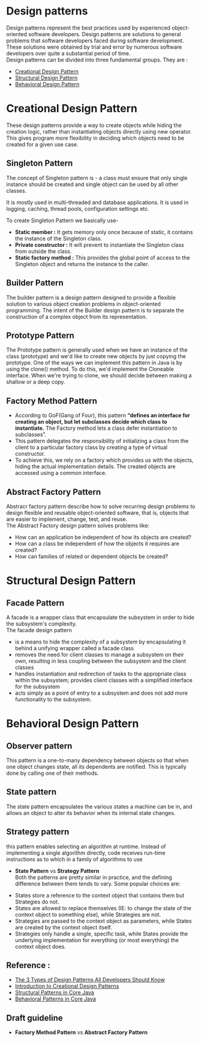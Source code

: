 # Design patterns
Design patterns represent the best practices used by experienced object-oriented software developers. Design patterns are solutions to general problems that software developers faced during software development. These solutions were obtained by trial and error by numerous software developers over quite a substantial period of time.  
Design patterns can be divided into three fundamental groups. They are :
- [Creational Design Pattern](#creational-design-pattern)
- [Structural Design Pattern](#structural-design-pattern)
- [Behavioral Design Pattern](#behavioral-design-pattern)
 # Creational Design Pattern
 These design patterns provide a way to create objects while hiding the creation logic, rather than instantiating objects directly using new operator. This gives program more flexibility in deciding which objects need to be created for a given use case.
 ## Singleton Pattern  
The concept of Singleton pattern is - a class must ensure that only single instance should be created and single object can be used by all other classes.  

It is mostly used in multi-threaded and database applications. It is used in logging, caching, thread pools, configuration settings etc. 

To create Singleton Pattern we basically use-  
- **Static member :** It gets memory only once because of static, it contains the instance of the Singleton class.
- **Private constructor :** It will prevent to instantiate the Singleton class from outside the class.
- **Static factory method :** This provides the global point of access to the Singleton object and returns the instance to the caller.
 
 ## Builder Pattern
The builder pattern is a design pattern designed to provide a flexible solution to various object creation problems in object-oriented programming. The intent of the Builder design pattern is to separate the construction of a complex object from its representation.

 ## Prototype Pattern
 The Prototype pattern is generally used when we have an instance of the class (prototype) and we'd like to create new objects by just copying the prototype. One of the ways we can implement this pattern in Java is by using the clone() method. To do this, we'd implement the Cloneable interface. When we're trying to clone, we should decide between making a shallow or a deep copy.

 ## Factory Method Pattern
* According to GoF(Gang of Four), this pattern  **“defines an interface for creating an object, but let subclasses decide which class to instantiate.**  The Factory method lets  a class defer instantiation to subclasses”.
* This pattern delegates the responsibility of initializing a class from the client to a particular factory class by creating a type of virtual constructor.
* To achieve this, we rely on a factory which provides us with the objects, hiding the actual implementation details. The created objects are accessed using a common interface.

 ## Abstract Factory Pattern
 Abstracr factory pattern describe how to solve recurring design problems to design flexible and reusable object-oriented software, that is, objects that are easier to implement, change, test, and reuse.  
 The Abstract Factory design pattern solves problems like:
- How can an application be independent of how its objects are created?
- How can a class be independent of how the objects it requires are created?
- How can families of related or dependent objects be created?


# Structural Design Pattern
## Facade Pattern
A facade is a wrapper class that encapsulate the subsystem in order to hide the subsystem's complexity.  
The facade design pattern 
- is a means to hide the complexity of a subsystem by encapsulating it behind a unifying wrapper called a facade class
- removes the need for client classes to manage a subsystem on their own, resulting in less coupling between the subsystem and the client classes
- handles instantiation and redirection of tasks to the appropriate class within the subsystem; provides client classes with a simplified interface for the subsystem
- acts simply as a point of entry to a subsystem and does not add more functionality to the subsystem.
# Behavioral Design Pattern

	

 ## Observer pattern
This pattern is a one-to-many dependency between objects so that when one object changes state, all its dependents are notified. This is typically done by calling one of their methods.

## State pattern
The state pattern encapsulates the various states a machine can be in, and allows an object to alter its behavior when its internal state changes. 

## Strategy pattern
this pattern enables selecting an algorithm at runtime. Instead of implementing a single algorithm directly, code receives run-time instructions as to which in a family of algorithms to use

- **State Pattern** vs **Strategy Pattern**  
Both the patterns are pretty similar in practice, and the defining difference between them tends to vary. Some popular choices are:
* States store a reference to the context object that contains them but Strategies do not.
* States are allowed to replace themselves (IE: to change the state of the context object to something else), while Strategies are not.
* Strategies are passed to the context object as parameters, while States are created by the context object itself.
* Strategies only handle a single, specific task, while States provide the underlying implementation for everything (or most everything) the context object does.

## Reference :
- [The 3 Types of Design Patterns All Developers Should Know](https://www.freecodecamp.org/news/the-basic-design-patterns-all-developers-need-to-know/)
- [Introduction to Creational Design Patterns](https://www.baeldung.com/creational-design-patterns)
- [Structural Patterns in Core Java](https://www.baeldung.com/java-core-structural-patterns)
- [Behavioral Patterns in Core Java](https://www.baeldung.com/java-behavioral-patterns-jdk)


## Draft guideline

 - **Factory Method Pattern** vs **Abstract Factory Pattern**
